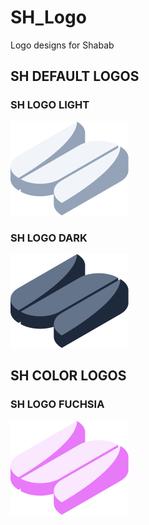 # SH_Logo
Logo designs for Shabab

## SH DEFAULT LOGOS

### SH LOGO LIGHT
<img alt="SH_Logo.png" src="https://github.com/smhussain5/SH_Logo/blob/master/SH_Logo.png?raw=true" data-hpc="true" class="Box-sc-g0xbh4-0 kzRgrI">

### SH LOGO DARK
<img alt="SH_LOGO_DARK.png" src="https://github.com/smhussain5/SH_Logo/blob/master/SH_LOGO_DARK.png?raw=true" data-hpc="true" class="Box-sc-g0xbh4-0 kzRgrI">

## SH COLOR LOGOS

### SH LOGO FUCHSIA
<img alt="SH_LOGO_FUCHSIA.png" src="https://github.com/smhussain5/SH_Logo/blob/master/SH_LOGO_FUCHSIA.png?raw=true" data-hpc="true" class="Box-sc-g0xbh4-0 kzRgrI">
